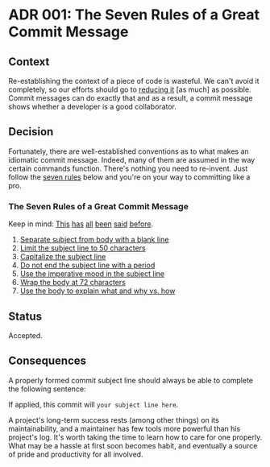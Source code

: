 <!--
© 2021-2022 Marco Bresciani

Copying and distribution of this file, with or without modification, are
permitted in any medium without royalty provided the copyright notice
and this notice are preserved.
This file is offered as-is, without any warranty.

SPDX-FileCopyrightText: 2021-2022 Marco Bresciani

SPDX-License-Identifier: FSFAP
-->
# ADR 001: The Seven Rules of a Great Commit Message

## Context
Re-establishing the context of a piece of code is wasteful.
We can't avoid it completely, so our efforts should go to [reducing
it](http://www.osnews.com/story/19266/WTFs_m) [as much] as possible.
Commit messages can do exactly that and as a result, a commit message
shows whether a developer is a good collaborator.

## Decision
Fortunately, there are well-established conventions as to what makes an
idiomatic commit message.
Indeed, many of them are assumed in the way certain commands function.
There's nothing you need to re-invent.
Just follow the [seven
rules](https://chris.beams.io/posts/git-commit/#seven-rules) below and
you're on your way to committing like a pro.

### The Seven Rules of a Great Commit Message
Keep in mind:
[This](http://tbaggery.com/2008/04/19/a-note-about-git-commit-messages.html)
[has](https://www.git-scm.com/book/en/v2/Distributed-Git-Contributing-to-a-Project#_commit_guidelines)
[all](https://github.com/torvalds/subsurface-for-dirk/blob/master/README.md#contributing)
[been](http://who-t.blogspot.co.at/2009/12/on-commit-messages.html)
[said](https://github.com/erlang/otp/wiki/writing-good-commit-messages)
[before](https://github.com/spring-projects/spring-framework/blob/30bce7/CONTRIBUTING.md#format-commit-messages).
1. [Separate subject from body with a blank
   line](https://chris.beams.io/posts/git-commit/#separate)
2. [Limit the subject line to 50
   characters](https://chris.beams.io/posts/git-commit/#limit-50)
3. [Capitalize the subject
   line](https://chris.beams.io/posts/git-commit/#capitalize)
4. [Do not end the subject line with a
   period](https://chris.beams.io/posts/git-commit/#end)
5. [Use the imperative mood in the subject
   line](https://chris.beams.io/posts/git-commit/#imperative)
6. [Wrap the body at 72
   characters](https://chris.beams.io/posts/git-commit/#wrap-72)
7. [Use the body to explain what and why vs.
   how](https://chris.beams.io/posts/git-commit/#why-not-how)

## Status
Accepted.

## Consequences
A properly formed commit subject line should always be able to complete
the following sentence:

If applied, this commit will `your subject line here`.

A project's long-term success rests (among other things) on its
maintainability, and a maintainer has few tools more powerful than his
project's log.
It's worth taking the time to learn how to care for one properly.
What may be a hassle at first soon becomes habit, and eventually a
source of pride and productivity for all involved.
